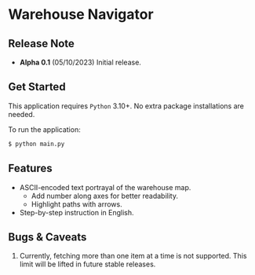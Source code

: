 # Warehouse Navigator

## Release Note
- **Alpha 0.1** (05/10/2023)
  Initial release. 

## Get Started
This application requires `Python` 3.10+. No extra package installations are needed. 

To run the application: 
```bash
$ python main.py
```
## Features
- ASCII-encoded text portrayal of the warehouse map. 
  - Add number along axes for better readability. 
  - Highlight paths with arrows. 
- Step-by-step instruction in English. 

## Bugs & Caveats
1. Currently, fetching more than one item at a time is not supported. This limit will be lifted in future stable releases. 